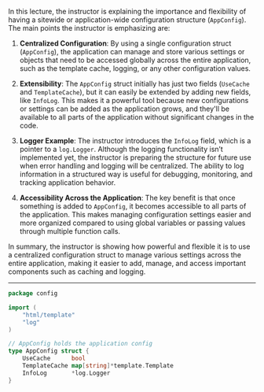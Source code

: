 In this lecture, the instructor is explaining the importance and flexibility of having a sitewide or application-wide configuration structure (`AppConfig`). The main points the instructor is emphasizing are:

1. **Centralized Configuration**: By using a single configuration struct (`AppConfig`), the application can manage and store various settings or objects that need to be accessed globally across the entire application, such as the template cache, logging, or any other configuration values.

2. **Extensibility**: The `AppConfig` struct initially has just two fields (`UseCache` and `TemplateCache`), but it can easily be extended by adding new fields, like `InfoLog`. This makes it a powerful tool because new configurations or settings can be added as the application grows, and they'll be available to all parts of the application without significant changes in the code.

3. **Logger Example**: The instructor introduces the `InfoLog` field, which is a pointer to a `log.Logger`. Although the logging functionality isn’t implemented yet, the instructor is preparing the structure for future use when error handling and logging will be centralized. The ability to log information in a structured way is useful for debugging, monitoring, and tracking application behavior.

4. **Accessibility Across the Application**: The key benefit is that once something is added to `AppConfig`, it becomes accessible to all parts of the application. This makes managing configuration settings easier and more organized compared to using global variables or passing values through multiple function calls.

In summary, the instructor is showing how powerful and flexible it is to use a centralized configuration struct to manage various settings across the entire application, making it easier to add, manage, and access important components such as caching and logging.

---

```go
package config

import (
	"html/template"
	"log"
)

// AppConfig holds the application config
type AppConfig struct {
	UseCache      bool
	TemplateCache map[string]*template.Template
	InfoLog       *log.Logger
}
```